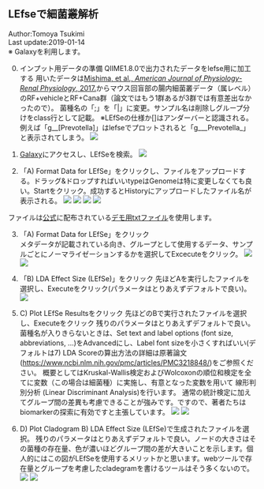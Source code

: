 ## LEfseで細菌叢解析

Author:Tomoya Tsukimi  
Last update:2019-01-14  
※ Galaxyを利用します。

0. インプット用データの準備
QIIME1.8.0で出力されたデータをlefse用に加工する
用いたデータは[Mishima, et al., *American Journal of Physiology-Renal Physiology*, 2017.](https://www.ncbi.nlm.nih.gov/pubmed/29167170)からマウス回盲部の腸内細菌叢データ（属レベル）のRF+vehicleとRF+Cana群（論文ではもう1群あるが3群では有意差出なかったので）。
菌種名の「;」を「|」に変更。サンプル名は削除しグループ分けをclass行として記載。
※LEfSeの仕様か[]はアンダーバーと認識される。例えば「g__[Prevotella]」はlefseでプロットされると「g___Prevotella_」と表示されてしまう。
![](/image/入力ファイル.png)



1. [Galaxy](http://huttenhower.sph.harvard.edu/galaxy/)にアクセスし、LEfSeを検索。
![](/image/Galaxy.png)

2. 「A) Format Data for LEfSe」をクリックし、ファイルをアップロードする。ドラッグ&ドロップすればいいtypeはGenomeは特に変更しなくても良い。Startをクリック。成功するとHistoryにアップロードしたファイル名が表示される。
![](/image/データアップロード.png)
![](/image/データアップロード2.png)
![](/image/データアップロード3.png)
![](/image/データアップロード4.png)

ファイルは[公式](https://bitbucket.org/biobakery/biobakery/wiki/lefse)に配布されている[デモ用txtファイル](https://bitbucket.org/biobakery/biobakery/raw/tip/demos/biobakery_demos/data/lefse/input/hmp_small_aerobiosis.txt)を使用します。

3. 「A) Format Data for LEfSe」をクリック  
メタデータが記載されている向き、グループとして使用するデータ、サンプルごとにノーマライゼーションするかを選択してExcecuteをクリック。
![](/image/A.png)
![](/image/A2.png)

4. 「B) LDA Effect Size (LEfSe)」をクリック
先ほどAを実行したファイルを選択し、Executeをクリック(パラメータはとりあえずデフォルトで良い)。
![](/image/B2.png)


5. C) Plot LEfSe Resultsをクリック
先ほどのBで実行されたファイルを選択し、Executeをクリック
残りのパラメータはとりあえずデフォルトで良い。
菌種名が入りきらないときは、Set text and label options (font size, abbreviations, ...)をAdvancedにし、Label font sizeを小さくすればいい(デフォルトは7)
LDA Scoreの算出方法の詳細は原著論文(https://www.ncbi.nlm.nih.gov/pmc/articles/PMC3218848/)をご参照ください。
概要としてはKruskal-Wallis検定およびWolcoxonの順位和検定を全てに変数（この場合は細菌種）に実施し、有意となった変数を用いて 線形判別分析 (Linear Discriminant Analysis)を行います。 通常の統計検定に加えてグループ間の差異も考慮できることが強みです。ですので、著者たちはbiomarkerの探索に有効ですと主張しています。
![](/image/C2.png)
![](/image/C3.png)

6. D) Plot Cladogram
B) LDA Effect Size (LEfSe)で生成されたファイルを選択。
残りのパラメータはとりあえずデフォルトで良い。ノードの大きさはその菌種の存在量、色が濃いほどグループ間の差が大きいことを示します。個人的にはこの図がLEfSeを使用するメリットかと思います。webツールで存在量とグループを考慮したcladegramを書けるツールはそう多くないので。
![](/image/D2.png)
![](/image/D3.png)
